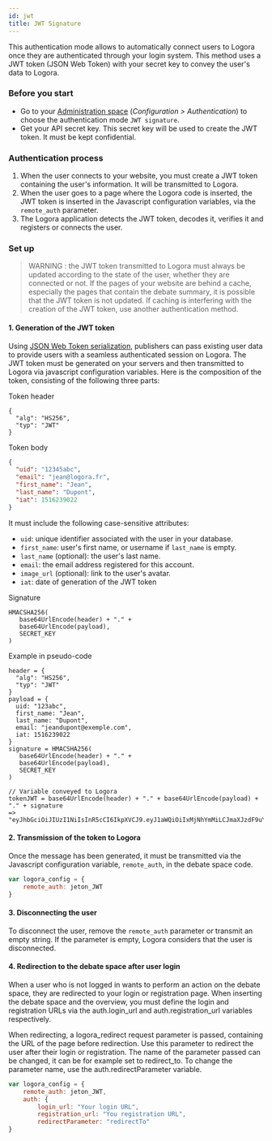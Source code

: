 ```yaml
---
id: jwt
title: JWT Signature
---
```


This authentication mode allows to automatically connect users to Logora once they are authenticated through your login system. This method uses a JWT token (JSON Web Token) with your secret key to convey the user's data to Logora.

### Before you start

- Go to your [Administration space](https://admin.logora.fr) (*Configuration > Authentication*) to choose the authentication mode `JWT signature`.  
- Get your API secret key. This secret key will be used to create the JWT token. It must be kept confidential.

### Authentication process

1. When the user connects to your website, you must create a JWT token containing the user's information. It will be transmitted to Logora. 
2. When the user goes to a page where the Logora code is inserted, the JWT token is inserted in the Javascript configuration variables, via the `remote_auth` parameter.
3. The Logora application detects the JWT token, decodes it, verifies it and registers or connects the user.

### Set up

> WARNING : the JWT token transmitted to Logora must always be updated according to the state of the user, whether they are connected or not. If the pages of your website are behind a cache, especially the pages that contain the debate summary, it is possible that the JWT token is not updated. If caching is interfering with the creation of the JWT token, use another authentication method.

#### 1. Generation of the JWT token

Using [JSON Web Token serialization](https://jwt.io/), publishers can pass existing user data to provide users with a seamless authenticated session on Logora. The JWT token must be generated on your servers and then transmitted to Logora via javascript configuration variables. Here is the composition of the token, consisting of the following three parts:

Token header
``` 
{ 
  "alg": "HS256", 
  "typ": "JWT" 
}
```

Token body
```json
{
  "uid": "12345abc",
  "email": "jean@logora.fr",
  "first_name": "Jean",
  "last_name": "Dupont",
  "iat": 1516239022
}
```
It must include the following case-sensitive attributes:
- `uid`: unique identifier associated with the user in your database.
- `first_name`: user's first name, or username if `last_name` is empty.
- `last_name` (optional): the user's last name.
- `email`: the email address registered for this account.
- `image_url` (optional): link to the user's avatar.
- `iat`: date of generation of the JWT token

Signature  
```
HMACSHA256(
   base64UrlEncode(header) + "." +
   base64UrlEncode(payload),
   SECRET_KEY
)
```

Example in pseudo-code
```
header = { 
  "alg": "HS256", 
  "typ": "JWT" 
}
payload = {
  uid: "123abc",
  first_name: "Jean",
  last_name: "Dupont",
  email: "jeandupont@exemple.com",
  iat: 1516239022
}
signature = HMACSHA256(
   base64UrlEncode(header) + "." +
   base64UrlEncode(payload),
   SECRET_KEY
)

// Variable conveyed to Logora
tokenJWT = base64UrlEncode(header) + "." + base64UrlEncode(payload) + "." + signature
=> "eyJhbGciOiJIUzI1NiIsInR5cCI6IkpXVCJ9.eyJ1aWQiOiIxMjNhYmMiLCJmaXJzdF9uYW1lIjoiSmVhbiIsImxhc3RfbmFtZSI6IkR1cG9udCIsImVtYWlsIjoiamVhbmR1cG9udEBleGVtcGxlLmNvbSIsImlhdCI6MTUxNjIzOTAyMn0.ITnJo8VwbP4PkVTANSt651C0olsrdRNCNmvTHkanuYk"
```

#### 2. Transmission of the token to Logora

Once the message has been generated, it must be transmitted via the Javascript configuration variable, `remote_auth`, in the debate space code.

```javascript
var logora_config = {
	remote_auth: jeton_JWT
}
```

#### 3. Disconnecting the user

To disconnect the user, remove the `remote_auth` parameter or transmit an empty string. If the parameter is empty, Logora considers that the user is disconnected.

#### 4. Redirection to the debate space after user login

When a user who is not logged in wants to perform an action on the debate space, they are redirected to your login or registration page. When inserting the debate space and the overview, you must define the login and registration URLs via the auth.login_url and auth.registration_url variables respectively.

When redirecting, a logora_redirect request parameter is passed, containing the URL of the page before redirection. Use this parameter to redirect the user after their login or registration. The name of the parameter passed can be changed, it can be for example set to redirect_to. To change the parameter name, use the auth.redirectParameter variable.

```javascript
var logora_config = {
    remote_auth: jeton_JWT,
    auth: {
        login_url: "Your login URL",
        registration_url: "You registration URL",
        redirectParameter: "redirectTo"
}
```
